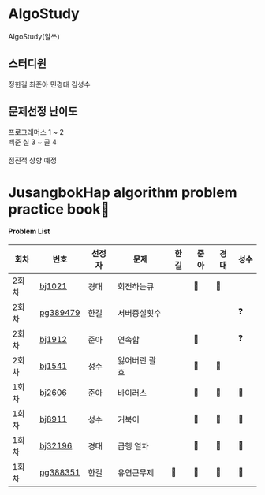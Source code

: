 # AlgoStudy
AlgoStudy(알쓰) 

## 스터디원 
정한길 최준아 민경대 김성수

## 문제선정 난이도
프로그래머스 1 ~ 2
<br>
백준 실 3 ~ 골 4 
<br>
<br>
점진적 상향 예정

# JusangbokHap algorithm problem practice book📝



#### Problem List
|회차|번호|선정자|문제|한길|준아|경대|성수|
|---|---|---|---|---|---|---|---|
|2회차|[bj1021](https://www.acmicpc.net/problem/1021)|경대|회전하는큐||🐣|🐧|
|2회차|[pg389479](https://school.programmers.co.kr/learn/courses/30/lessons/389479)|한길|서버증설횟수||||❓
|2회차|[bj1912](https://www.acmicpc.net/problem/1912)|준아|연속합||🐣||❓
|2회차|[bj1541](https://www.acmicpc.net/problem/1541)|성수|잃어버린 괄호||🐣|🐧|  
|1회차|[bj2606](https://www.acmicpc.net/problem/2606)|준아|바이러스||🐣|🐧| 🐢
|1회차|[bj8911](https://www.acmicpc.net/problem/8911)|성수|거북이||🐣|🐧| 🐢
|1회차|[bj32196](https://www.acmicpc.net/problem/32196)|경대|급행 열차||🐣|🐧| 🐢
|1회차|[pg388351](https://school.programmers.co.kr/learn/courses/30/lessons/388351)|한길|유연근무제|👻|🐣|🐧|🐢
